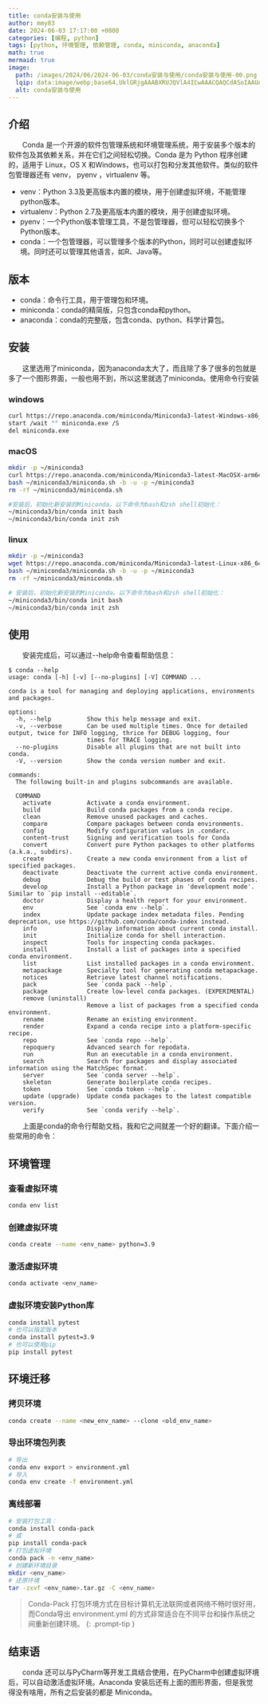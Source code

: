 ```yaml
---
title: conda安装与使用
author: mmy83
date: 2024-06-03 17:17:00 +0800
categories: [编程, python]
tags: [python, 环境管理, 依赖管理, conda, miniconda, anaconda]
math: true
mermaid: true
image:
  path: /images/2024/06/2024-06-03/conda安装与使用/conda安装与使用-00.png
  lqip: data:image/webp;base64,UklGRjgAAABXRUJQVlA4ICwAAACQAQCdASoIAAUAAUAmJaQAAxacrYAA/v3YyKG273RMv/xDAL6Fx9bPrvgAAA==
  alt: conda安装与使用
---
```


## 介绍

&emsp;&emsp;Conda 是一个开源的软件包管理系统和环境管理系统，用于安装多个版本的软件包及其依赖关系，并在它们之间轻松切换。Conda 是为 Python 程序创建的，适用于 Linux，OS X 和Windows，也可以打包和分发其他软件。类似的软件包管理器还有 venv， pyenv ，virtualenv 等。

* venv：Python 3.3及更高版本内置的模块，用于创建虚拟环境，不能管理python版本。
* virtualenv：Python 2.7及更高版本内置的模块，用于创建虚拟环境。
* pyenv：一个Python版本管理工具，不是包管理器，但可以轻松切换多个Python版本。
* conda：一个包管理器，可以管理多个版本的Python，同时可以创建虚拟环境。同时还可以管理其他语言，如R、Java等。

## 版本

* conda：命令行工具，用于管理包和环境。
* miniconda：conda的精简版，只包含conda和python。
* anaconda：conda的完整版，包含conda、python、科学计算包。

## 安装

&emsp;&emsp;这里选用了miniconda，因为anaconda太大了，而且除了多了很多的包就是多了一个图形界面，一般也用不到，所以这里就选了miniconda。使用命令行安装

### windows

```bash
curl https://repo.anaconda.com/miniconda/Miniconda3-latest-Windows-x86_64.exe -o miniconda.exe
start /wait "" miniconda.exe /S
del miniconda.exe
```

### macOS

```bash
mkdir -p ~/miniconda3
curl https://repo.anaconda.com/miniconda/Miniconda3-latest-MacOSX-arm64.sh -o ~/miniconda3/miniconda.sh
bash ~/miniconda3/miniconda.sh -b -u -p ~/miniconda3
rm -rf ~/miniconda3/miniconda.sh

#安装后，初始化新安装的Miniconda。以下命令为bash和zsh shell初始化：
~/miniconda3/bin/conda init bash
~/miniconda3/bin/conda init zsh
```

### linux

```bash
mkdir -p ~/miniconda3
wget https://repo.anaconda.com/miniconda/Miniconda3-latest-Linux-x86_64.sh -O ~/miniconda3/miniconda.sh
bash ~/miniconda3/miniconda.sh -b -u -p ~/miniconda3
rm -rf ~/miniconda3/miniconda.sh

# 安装后，初始化新安装的Miniconda。以下命令为bash和zsh shell初始化：
~/miniconda3/bin/conda init bash
~/miniconda3/bin/conda init zsh
```

## 使用

&emsp;&emsp;安装完成后，可以通过--help命令查看帮助信息：

```console
$ conda --help
usage: conda [-h] [-v] [--no-plugins] [-V] COMMAND ...

conda is a tool for managing and deploying applications, environments and packages.

options:
  -h, --help          Show this help message and exit.
  -v, --verbose       Can be used multiple times. Once for detailed output, twice for INFO logging, thrice for DEBUG logging, four
                      times for TRACE logging.
  --no-plugins        Disable all plugins that are not built into conda.
  -V, --version       Show the conda version number and exit.

commands:
  The following built-in and plugins subcommands are available.

  COMMAND
    activate          Activate a conda environment.
    build             Build conda packages from a conda recipe.
    clean             Remove unused packages and caches.
    compare           Compare packages between conda environments.
    config            Modify configuration values in .condarc.
    content-trust     Signing and verification tools for Conda
    convert           Convert pure Python packages to other platforms (a.k.a., subdirs).
    create            Create a new conda environment from a list of specified packages.
    deactivate        Deactivate the current active conda environment.
    debug             Debug the build or test phases of conda recipes.
    develop           Install a Python package in 'development mode'. Similar to `pip install --editable`.
    doctor            Display a health report for your environment.
    env               See `conda env --help`.
    index             Update package index metadata files. Pending deprecation, use https://github.com/conda/conda-index instead.
    info              Display information about current conda install.
    init              Initialize conda for shell interaction.
    inspect           Tools for inspecting conda packages.
    install           Install a list of packages into a specified conda environment.
    list              List installed packages in a conda environment.
    metapackage       Specialty tool for generating conda metapackage.
    notices           Retrieve latest channel notifications.
    pack              See `conda pack --help`.
    package           Create low-level conda packages. (EXPERIMENTAL)
    remove (uninstall)
                      Remove a list of packages from a specified conda environment.
    rename            Rename an existing environment.
    render            Expand a conda recipe into a platform-specific recipe.
    repo              See `conda repo --help`.
    repoquery         Advanced search for repodata.
    run               Run an executable in a conda environment.
    search            Search for packages and display associated information using the MatchSpec format.
    server            See `conda server --help`.
    skeleton          Generate boilerplate conda recipes.
    token             See `conda token --help`.
    update (upgrade)  Update conda packages to the latest compatible version.
    verify            See `conda verify --help`.
```

&emsp;&emsp;上面是conda的命令行帮助文档，我和它之间就差一个好的翻译。下面介绍一些常用的命令：

## 环境管理

### 查看虚拟环境

```bash
conda env list
```

### 创建虚拟环境

```bash
conda create --name <env_name> python=3.9
```

### 激活虚拟环境

```bash
conda activate <env_name>
```

### 虚拟环境安装Python库

```bash
conda install pytest
# 也可以指定版本
conda install pytest=3.9
# 也可以使用pip
pip install pytest
```

## 环境迁移

### 拷贝环境

```bash
conda create --name <new_env_name> --clone <old_env_name>
```

### 导出环境包列表

```bash
# 导出
conda env export > environment.yml
# 导入
conda env create -f environment.yml
```

### 离线部署

```bash
# 安装打包工具：
conda install conda-pack 
# 或
pip install conda-pack
# 打包虚拟环境
conda pack -n <env_name> 
# 创建新环境目录
mkdir <env_name>
# 还原环境
tar -zxvf <env_name>.tar.gz -C <env_name>
```

> Conda-Pack 打包环境方式在目标计算机无法联网或者网络不畅时很好用，而Conda导出 environment.yml 的方式非常适合在不同平台和操作系统之间重新创建环境。
{: .prompt-tip }

## 结束语

&emsp;&emsp;conda 还可以与PyCharm等开发工具结合使用，在PyCharm中创建虚拟环境后，可以自动激活虚拟环境。Anaconda 安装后还有上面的图形界面，但是我觉得没有啥用，所有之后安装的都是 Miniconda。
